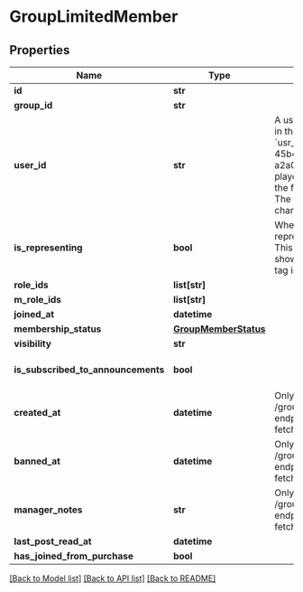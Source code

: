 # GroupLimitedMember


## Properties
Name | Type | Description | Notes
------------ | ------------- | ------------- | -------------
**id** | **str** |  | [optional] 
**group_id** | **str** |  | [optional] 
**user_id** | **str** | A users unique ID, usually in the form of &#x60;usr_c1644b5b-3ca4-45b4-97c6-a2a0de70d469&#x60;. Legacy players can have old IDs in the form of &#x60;8JoV9XEdpo&#x60;. The ID can never be changed. | [optional] 
**is_representing** | **bool** | Whether the user is representing the group. This makes the group show up above the name tag in-game. | [optional] [default to False]
**role_ids** | **list[str]** |  | [optional] 
**m_role_ids** | **list[str]** |  | [optional] 
**joined_at** | **datetime** |  | [optional] 
**membership_status** | [**GroupMemberStatus**](GroupMemberStatus.md) |  | [optional] 
**visibility** | **str** |  | [optional] 
**is_subscribed_to_announcements** | **bool** |  | [optional] [default to False]
**created_at** | **datetime** | Only visible via the /groups/:groupId/members endpoint, **not** when fetching a specific user. | [optional] 
**banned_at** | **datetime** | Only visible via the /groups/:groupId/members endpoint, **not** when fetching a specific user. | [optional] 
**manager_notes** | **str** | Only visible via the /groups/:groupId/members endpoint, **not** when fetching a specific user. | [optional] 
**last_post_read_at** | **datetime** |  | [optional] 
**has_joined_from_purchase** | **bool** |  | [optional] 

[[Back to Model list]](../README.md#documentation-for-models) [[Back to API list]](../README.md#documentation-for-api-endpoints) [[Back to README]](../README.md)


